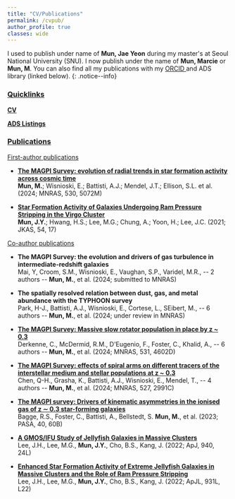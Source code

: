 ```yaml
---
title: "CV/Publications"
permalink: /cvpub/
author_profile: true
classes: wide
---
```


I used to publish under name of **Mun, Jae Yeon** during my master's at Seoul National University (SNU). I now publish under the name of **Mun, Marcie** or **Mun, M**. You can also find all my publications with my <a href="https://orcid.org/0000-0002-3706-9955"> ORCID </a> and ADS library (linked below). 
{: .notice--info}

<h3><u>
	Quicklinks
</u> </h3>

[**CV**](/assets/docs/MMun_CV_1Jul2024.pdf)

<a href="https://ui.adsabs.harvard.edu/public-libraries/-HbeVQlwRAShXGAsJbOp5Q"> **ADS Listings** </a>

<h3><u>
	Publications
</u> </h3>

<h9><u>
	First-author publications
</u> </h9>

- [**The MAGPI Survey: evolution of radial trends in star formation activity across cosmic time**](https://ui.adsabs.harvard.edu/abs/2024MNRAS.530.5072M/abstract) <br />
**Mun, M.**; Wisnioski, E.; Battisti, A.J.; Mendel, J.T.; Ellison, S.L. et al. (2024; MNRAS, 530, 5072M) 

- [**Star Formation Activity of Galaxies Undergoing Ram Pressure Stripping in the Virgo Cluster**](https://ui.adsabs.harvard.edu/abs/2021JKAS...54...17M/abstract) <br />
**Mun, J.Y.**; Hwang, H.S.; Lee, M.G.; Chung, A.; Yoon, H.; Lee, J.C. (2021; JKAS, 54, 17)

<h9><u>
	Co-author publications
</u> </h9>

- **The MAGPI Survey: the evolution and drivers of gas turbulence in intermediate-redshift galaxies** <br />
Mai, Y, Croom, S.M., Wisnioski, E., Vaughan, S.P., Varidel, M.R., -- 2 authors -- **Mun, M.**, et al. (2024; submitted to MNRAS)

- **The spatially resolved relation between dust, gas, and metal abundance with the TYPHOON survey** <br />
Park, H-J., Battisti, A.J., Wisnioski, E., Cortese, L., SEibert, M., -- 6 authors -- **Mun, M.**, et al. (2024; under review in MNRAS)

- [**The MAGPI Survey: Massive slow rotator population in place by z ~ 0.3**](https://ui.adsabs.harvard.edu/abs/2024MNRAS.531.4602D/abstract) <br />
Derkenne, C., McDermid, R.M., D'Eugenio, F., Foster, C., Khalid, A., -- 6 authors -- **Mun, M.**, et al. (2024; MNRAS, 531, 4602D)

- [**The MAGPI Survey: effects of spiral arms on different tracers of the interstellar medium and stellar populations at z ~ 0.3**](https://ui.adsabs.harvard.edu/abs/2024MNRAS.527.2991C/abstract) <br />
Chen, Q-H., Grasha, K., Battisti, A.J., Wisnioski, E., Mendel, T., -- 4 authors -- **Mun, M.**, et al. (2024; MNRAS, 527, 2991C)

- [**The MAGPI survey: Drivers of kinematic asymmetries in the ionised gas of z ∼ 0.3 star-forming galaxies**](https://ui.adsabs.harvard.edu/abs/2023PASA...40...60B/abstract) <br />
Bagge, R.S., Foster, C., Battisti, A., Bellstedt, S. **Mun, M.**, et al. (2023; PASA, 40, 60B)

- [**A GMOS/IFU Study of Jellyfish Galaxies in Massive Clusters**](https://ui.adsabs.harvard.edu/abs/2022ApJ...940...24L/abstract) <br />
Lee, J.H., Lee, M.G., **Mun, J.Y.**, Cho, B.S., Kang, J. (2022; ApJ, 940, 24L)

- [**Enhanced Star Formation Activity of Extreme Jellyfish Galaxies in Massive Clusters and the Role of Ram Pressure Stripping**](https://ui.adsabs.harvard.edu/abs/2022ApJ...931L..22L/abstract) <br />
Lee, J.H., Lee, M.G., **Mun, J.Y.**, Cho, B.S., Kang, J. (2022; ApJL, 931L, L22)
